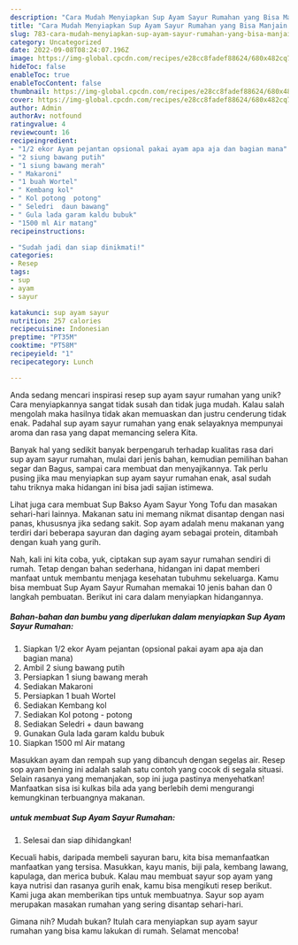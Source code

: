 ```yaml
---
description: "Cara Mudah Menyiapkan Sup Ayam Sayur Rumahan yang Bisa Manjain Lidah"
title: "Cara Mudah Menyiapkan Sup Ayam Sayur Rumahan yang Bisa Manjain Lidah"
slug: 783-cara-mudah-menyiapkan-sup-ayam-sayur-rumahan-yang-bisa-manjain-lidah
category: Uncategorized
date: 2022-09-08T08:24:07.196Z
image: https://img-global.cpcdn.com/recipes/e28cc8fadef88624/680x482cq70/sup-ayam-sayur-rumahan-foto-resep-utama.jpg
hideToc: false
enableToc: true
enableTocContent: false
thumbnail: https://img-global.cpcdn.com/recipes/e28cc8fadef88624/680x482cq70/sup-ayam-sayur-rumahan-foto-resep-utama.jpg
cover: https://img-global.cpcdn.com/recipes/e28cc8fadef88624/680x482cq70/sup-ayam-sayur-rumahan-foto-resep-utama.jpg
author: Admin
authorAv: notfound
ratingvalue: 4
reviewcount: 16
recipeingredient:
- "1/2 ekor Ayam pejantan opsional pakai ayam apa aja dan bagian mana"
- "2 siung bawang putih"
- "1 siung bawang merah"
- " Makaroni"
- "1 buah Wortel"
- " Kembang kol"
- " Kol potong  potong"
- " Seledri  daun bawang"
- " Gula lada garam kaldu bubuk"
- "1500 ml Air matang"
recipeinstructions:

- "Sudah jadi dan siap dinikmati!"
categories:
- Resep
tags:
- sup
- ayam
- sayur

katakunci: sup ayam sayur 
nutrition: 257 calories
recipecuisine: Indonesian
preptime: "PT35M"
cooktime: "PT58M"
recipeyield: "1"
recipecategory: Lunch

---
```





Anda sedang mencari inspirasi resep sup ayam sayur rumahan yang unik? Cara menyiapkannya sangat tidak susah dan tidak juga mudah. Kalau salah mengolah maka hasilnya tidak akan memuaskan dan justru cenderung tidak enak. Padahal sup ayam sayur rumahan yang enak selayaknya mempunyai aroma dan rasa yang dapat memancing selera Kita.





Banyak hal yang sedikit banyak berpengaruh terhadap kualitas rasa dari sup ayam sayur rumahan, mulai dari jenis bahan, kemudian pemilihan bahan segar dan Bagus, sampai cara membuat dan menyajikannya. Tak perlu pusing jika mau menyiapkan sup ayam sayur rumahan enak,      asal sudah tahu triknya maka hidangan ini bisa jadi sajian istimewa.














Lihat juga cara membuat Sup Bakso Ayam Sayur Yong Tofu dan masakan sehari-hari lainnya. Makanan satu ini memang nikmat disantap dengan nasi panas, khususnya jika sedang sakit. Sop ayam adalah menu makanan yang terdiri dari beberapa sayuran dan daging ayam sebagai protein, ditambah dengan kuah yang gurih.






Nah, kali ini kita coba, yuk, ciptakan sup ayam sayur rumahan sendiri di rumah. Tetap dengan bahan sederhana, hidangan ini dapat memberi manfaat untuk membantu menjaga kesehatan tubuhmu sekeluarga. Kamu bisa membuat Sup Ayam Sayur Rumahan memakai 10 jenis bahan dan 0 langkah pembuatan. Berikut ini cara dalam menyiapkan hidangannya.

<!--inarticleads1-->

##### Bahan-bahan dan bumbu yang diperlukan dalam menyiapkan Sup Ayam Sayur Rumahan:

1. Siapkan 1/2 ekor Ayam pejantan (opsional pakai ayam apa aja dan bagian mana)
1. Ambil 2 siung bawang putih
1. Persiapkan 1 siung bawang merah
1. Sediakan  Makaroni
1. Persiapkan 1 buah Wortel
1. Sediakan  Kembang kol
1. Sediakan  Kol potong - potong
1. Sediakan  Seledri + daun bawang
1. Gunakan  Gula lada garam kaldu bubuk
1. Siapkan 1500 ml Air matang


Masukkan ayam dan rempah sup yang dibancuh dengan segelas air. Resep sop ayam bening ini adalah salah satu contoh yang cocok di segala situasi. Selain rasanya yang memanjakan, sop ini juga pastinya menyehatkan! Manfaatkan sisa isi kulkas bila ada yang berlebih demi mengurangi kemungkinan terbuangnya makanan. 

<!--inarticleads2-->

#####  untuk membuat Sup Ayam Sayur Rumahan:


1. Selesai dan siap dihidangkan!

Kecuali habis, daripada membeli sayuran baru, kita bisa memanfaatkan manfaatkan yang tersisa. Masukkan, kayu manis, biji pala, kembang lawang, kapulaga, dan merica bubuk. Kalau mau membuat sayur sop ayam yang kaya nutrisi dan rasanya gurih enak, kamu bisa mengikuti resep berikut. Kami juga akan memberikan tips untuk membuatnya. Sayur sop ayam merupakan masakan rumahan yang sering disantap sehari-hari. 

Gimana nih? Mudah bukan? Itulah cara menyiapkan sup ayam sayur rumahan yang bisa kamu lakukan di rumah. Selamat mencoba!
